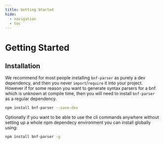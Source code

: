 ```yaml
---
title: Getting Started
hide:
  - navigation
  - toc
---
```


# Getting Started


## Installation

We recommend for most people installing `bnf-parser` as purely a dev dependency, and then you never `import`/`require` it into your project. However if for some reason you want to generate syntax parsers for a bnf which is unknown at compile time, then you will need to install `bnf-parser` as a regular dependency.

```bash
npm install bnf-parser --save-dev
```

Optionally if you want to be able to use the cli commands anywhere without setting up a whole npm dependecy environment you can install globally using:
```bash
npm install bnf-parser -g
```